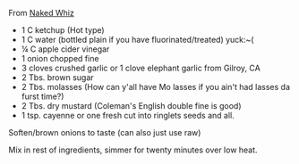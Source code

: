 From [Naked Whiz](http://www.nakedwhiz.com/elder.htm)

- 1 C ketchup (Hot type)
- 1 C water (bottled plain if you have fluorinated/treated) yuck:~(
- ¼ C apple cider vinegar
- 1 onion chopped fine
- 3 cloves crushed garlic or 1 clove elephant garlic from Gilroy, CA
- 2 Tbs. brown sugar
- 2 Tbs. molasses (How can y'all have Mo lasses if you ain't had lasses da furst time?)
- 2 Tbs. dry mustard (Coleman's English double fine is good)
- 1 tsp. cayenne or one fresh cut into ringlets seeds and all.

Soften/brown onions to taste (can also just use raw)

Mix in rest of ingredients, simmer for twenty minutes over low heat.
